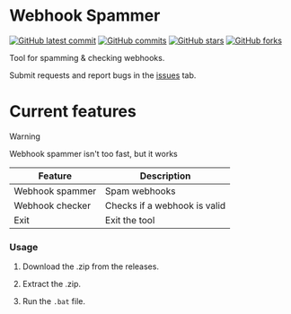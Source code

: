# Webhook Spammer
[![GitHub latest commit](https://badgen.net/github/last-commit/zen1em/webhook-spammer)](https://GitHub.com/zen1em/webhook-spammer/commit/)
[![GitHub commits](https://badgen.net/github/commits/zen1em/webhook-spammer)](https://GitHub.com/zen1em/webhook-spammer/commit/)
[![GitHub stars](https://badgen.net/github/stars/zen1em/webhook-spammer)](https://GitHub.com/zen1em/webhook-spammer/stargazers/)
[![GitHub forks](https://badgen.net/github/forks/zen1em/webhook-spammer)](https://GitHub.com/zen1em/webhook-spammer/network/)

Tool for spamming & checking webhooks.


Submit requests and report bugs in the [issues](https://github.com/zen1em/webhook-spammer/issues) tab.

# Current features
> [!WARNING]
> Webhook spammer isn't too fast, but it works

| Feature               | Description                                                                                                          |
|-----------------------|----------------------------------------------------------------------------------------------------------------------|
| Webhook spammer       | Spam webhooks                                                                                                        |
| Webhook checker       | Checks if a webhook is valid                                                                                         |
| Exit                  | Exit the tool                                                                                                        |

### Usage
1. Download the .zip from the releases.

2. Extract the .zip.

3. Run the `.bat` file.
